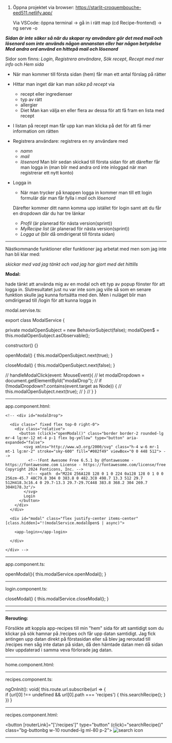1.  Öppna projektet via browser: https://starlit-croquembouche-eed511.netlify.app/

    Via VSCode: öppna terminal -> gå in i rätt map (cd Recipe-frontend) -> ng serve -o

***Sidan är inte säker så när du skapar ny användare gör det med mail och lösenord som inte används någon annanstan eller har någon betydelse***
***Med andra ord använd en hittepå mail och lösenord***

Sidor som finns: *Login*, *Registrera användare*, *Sök recept*, *Recept med mer info* och *Hem sida*


* När man kommer till första sidan (hem) får man ett antal förslag på rätter

* Hittar man inget där kan man *söka på recept* via
    * recept eller ingredienser
    * typ av rätt
    * allergier
    * Diet
    Man kan välja en eller flera av dessa för att få fram en lista med recept

* I listan på recept man får upp kan man klicka på det för att få mer information om rätten

* Registrera användare: registrera en ny användare med 
    * *namn*
    * *mail*
    * *lösenord*
    Man blir sedan skickad till första sidan för att därefter får man logga in (man blir med andra ord inte inloggad när man registrerar ett nytt konto)

* Logga in
    * När man trycker på knappen logga in kommer man till ett login formulär där man får fylla i *mail* och *lösenord*

    Därefter kommer ditt namn komma upp istället för login samt att du får en dropdown där du har tre länkar
    * *Profil* (är planerad för nästa version(sprint))
    * *MyRecipe list* (är planerad för nästa version(sprint))
    * *Logga ut* (blir då omdirigerat till första sidan)


    
---------------------------------------------------------------------------------------------------

    
Nästkommande funktioner eller funktioner jag arbetat med men som jag inte han bli klar med:

*skickar med vad jag tänkt och vad jag har gjort med det hittills*


**Modal:**

hade tänkt att använda mig av en modal och ett typ av popup fönster för att logga in. Slutresultatet just nu var inte som jag ville så 
som en senare funktion skulle jag kunna fortsätta med den. Men i nuläget blir man omdirigerad till /login för att kunna logga in

modal.servise.ts:

export class ModalService {

  private modalOpenSubject = new BehaviorSubject<boolean>(false);
  modalOpen$ = this.modalOpenSubject.asObservable();

  constructor() {}

  openModal() {
    this.modalOpenSubject.next(true);
  }

  closeModal() {
    this.modalOpenSubject.next(false);
  }

  // handleModalClick(event: MouseEvent){
  //   let modalDropdown = document.getElementById("modalDrop");
  //   if (!modalDropdown?.contains(event.target as Node)) {
  //     this.modalOpenSubject.next(true);
  //   }
  // }
}

-----

app.component.html:

    <!-- <div id="modalDrop">

      <div class=" fixed flex top-0 right-0">
        <div class="relative">
          <button (click)="openModal()" class="border border-2 rounded-lg mr-4 lg:mr-12 mt-4 p-1 flex bg-yellow" type="button" aria-expanded="false">
            <svg xmlns="http://www.w3.org/2000/svg" class="h-4 w-6 mr-1 mt-1 lg:mr-2" stroke="sky-600" fill="#082f49" viewBox="0 0 448 512"> -->
              <!--!Font Awesome Free 6.5.1 by @fontawesome - https://fontawesome.com License - https://fontawesome.com/license/free Copyright 2024 Fonticons, Inc. -->
              <!-- <path  d="M224 256A128 128 0 1 0 224 0a128 128 0 1 0 0 256zm-45.7 48C79.8 304 0 383.8 0 482.3C0 498.7 13.3 512 29.7 512H418.3c16.4 0 29.7-13.3 29.7-29.7C448 383.8 368.2 304 269.7 304H178.3z"/>
            </svg>
            Login
          </button>
        </div>
      </div>

      <div id="modal" class="flex justify-center items-center" [class.hidden]="!(modalService.modalOpen$ | async)">

        <app-login></app-login>

      </div>

    </div> -->

-----

app.component.ts:

  openModal(){
    this.modalService.openModal();
  }

------

login.component.ts:

  closeModal() {
   this.modalService.closeModal();
  }

-----


-------------------------------------------

**Rerouting:**

Försökte att koppla app-recipes till min "hem" sida för att samtidigt som du klickar på sök hamnar på /recipes och får upp datan samtidigt.
Jag fick antingen upp datan direkt på förstasidan eller så blev jag reroutad till /recipes men såg inte datan på sidan, 
då den hämtade datan men då sidan blev uppdaterad i samma veva förlorade jag datan.


------

home.component.html:

<!-- <app-recipes></app-recipes> -->

-----

recipes.component.ts:

  ngOnInit(): void{
    this.route.url.subscribe(url => {    
        if (url[0] !== undefined && url[0].path === 'recipes') {
          this.searchRecipe();
        }
    })
  }

-----

recipes.component.html:

   <button [routerLink]="['/recipes']" type="button" (click)="searchRecipe()" class="bg-buttonbg w-10 rounded-lg ml-80 p-2">
      <img src="../../assets/searchicon.svg" alt="search icon" class="h-6 ms:ml-2">
    </button>

-----

